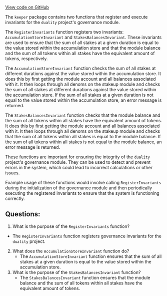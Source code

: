 [View code on GitHub](https://github.com/duality-labs/duality/incentives/keeper/invariants.go)

The `keeper` package contains two functions that register and execute invariants for the `duality` project's governance module. 

The `RegisterInvariants` function registers two invariants: `AccumulationStoreInvariant` and `StakesBalancesInvariant`. These invariants are used to ensure that the sum of all stakes at a given duration is equal to the value stored within the accumulation store and that the module balance and the sum of all tokens within all stakes have the equivalent amount of tokens, respectively. 

The `AccumulationStoreInvariant` function checks the sum of all stakes at different durations against the value stored within the accumulation store. It does this by first getting the module account and all balances associated with it. It then loops through all denoms on the stakeup module and checks the sum of all stakes at different durations against the value stored within the accumulation store. If the sum of all stakes at a given duration is not equal to the value stored within the accumulation store, an error message is returned. 

The `StakesBalancesInvariant` function checks that the module balance and the sum of all tokens within all stakes have the equivalent amount of tokens. It does this by first getting the module account and all balances associated with it. It then loops through all denoms on the stakeup module and checks that the sum of all tokens within all stakes is equal to the module balance. If the sum of all tokens within all stakes is not equal to the module balance, an error message is returned.

These functions are important for ensuring the integrity of the `duality` project's governance module. They can be used to detect and prevent errors in the system, which could lead to incorrect calculations or other issues. 

Example usage of these functions would involve calling `RegisterInvariants` during the initialization of the governance module and then periodically executing the registered invariants to ensure that the system is functioning correctly.
## Questions: 
 1. What is the purpose of the `RegisterInvariants` function?
   - The `RegisterInvariants` function registers governance invariants for the `duality` project.
2. What does the `AccumulationStoreInvariant` function do?
   - The `AccumulationStoreInvariant` function ensures that the sum of all stakes at a given duration is equal to the value stored within the accumulation store.
3. What is the purpose of the `StakesBalancesInvariant` function?
   - The `StakesBalancesInvariant` function ensures that the module balance and the sum of all tokens within all stakes have the equivalent amount of tokens.